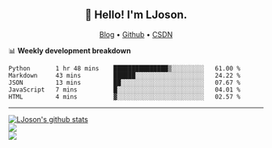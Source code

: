 <h2 align="center">👋 Hello! I'm LJoson.</h2>
<p align="center">
  <a href="https://lj_evan.gitee.io">Blog</a> •
  <a href="https://github.com/LJoson">Github</a> •
  <a href="https://blog.csdn.net/qq_43743037">CSDN</a>
</p>

 📊 **Weekly development breakdown**
<!--START_SECTION:waka-->
```text
Python       1 hr 48 mins    ███████████████▒░░░░░░░░░   61.00 % 
Markdown     43 mins         ██████░░░░░░░░░░░░░░░░░░░   24.22 % 
JSON         13 mins         ██░░░░░░░░░░░░░░░░░░░░░░░   07.67 % 
JavaScript   7 mins          █░░░░░░░░░░░░░░░░░░░░░░░░   04.01 % 
HTML         4 mins          ▓░░░░░░░░░░░░░░░░░░░░░░░░   02.57 % 
```
<!--END_SECTION:waka-->
-------


<!--
**LJoson/LJoson** is a ✨ _special_ ✨ repository because its `README.md` (this file) appears on your GitHub profile.

Here are some ideas to get you started:

- 🔭 I’m currently working on ...
- 🌱 I’m currently learning ...
- 👯 I’m looking to collaborate on ...
- 🤔 I’m looking for help with ...
- 💬 Ask me about ...
- 📫 How to reach me: ...
- 😄 Pronouns: ...
- ⚡ Fun fact: ...
-thanks:https://github.com/anuraghazra/github-readme-stats
        https://github.com/athul/waka-readme

-->



<a href="https://github.com/LJoson">
  <img align="center" src="https://github-readme-stats.anuraghazra1.vercel.app/api?username=LJoson&show_icons=true&include_all_commits=true&theme=tokyonight" alt="LJoson's github stats" />
</a>
<br>
<a href="https://github.com/LJoson">
  <!-- Change the `github-readme-stats.anuraghazra1.vercel.app` to `github-readme-stats.vercel.app`  -->
  <img align="center" src="https://github-readme-stats.anuraghazra1.vercel.app/api/top-langs/?username=LJoson&layout=compact&theme=tokyonight" />
</a>
<br>
</a>    
<a href="https://lj_evan.gitee.io/">
  <!-- Change the `github-readme-stats.anuraghazra1.vercel.app` to `github-readme-stats.vercel.app`  -->
  <img align="center" src="https://github-readme-stats.anuraghazra1.vercel.app/api/pin/?username=LJoson&repo=ljoson.github.io&theme=tokyonight" />
</a>

